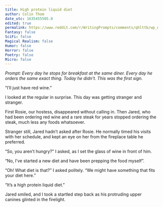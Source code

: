 ```yaml
---
title: High protein liquid diet 
author: Colin Thom
date_utc: 1635455505.0
edited: true
permalink: https://www.reddit.com/r/WritingPrompts/comments/qhlttb/wp_every_day_he_stops_for_breakfast_at_the_same/
Fantasy: false
SciFi: false
Magical Realism: false
Humor: false
Horror: false
Poetry: false
Micro: false
---
```


_Prompt: Every day he stops for breakfast at the same diner. Every day he orders the same exact thing. Today he didn't. This was the first sign._

“I’ll just have red wine.”

I looked at the regular in surprise. This day was getting stranger and stranger.

First Rosie, our hostess, disappeared without calling in. Then Jared, who had been ordering red wine and a rare steak for years stopped ordering the steak, much less any foods whatsoever.

Stranger still, Jared hadn’t asked after Rosie. He normally timed his visits with her schedule, and kept an eye on her from the fireplace table he preferred.

“So, you aren’t hungry?” I asked, as I set the glass of wine in front of him.

“No, I’ve started a new diet and have been prepping the food myself”.

“Oh! What diet is that?” I asked politely. “We might have something that fits your diet here.”

“It’s a high protein liquid diet.”

Jared smiled, and I took a startled step back as his protruding upper canines glinted in the firelight.
